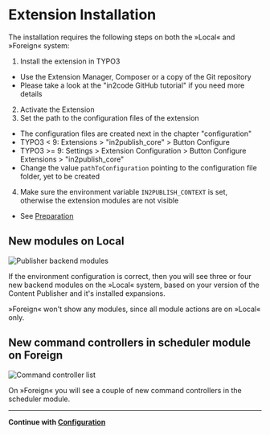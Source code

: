 # Extension Installation

The installation requires the following steps on both the »Local« and
»Foreign« system:

1. Install the extension in TYPO3

  - Use the Extension Manager, Composer or a copy of the Git repository
  - Please take a look at the "in2code GitHub tutorial" if you need more details

2. Activate the Extension
3. Set the path to the configuration files of the extension
  - The configuration files are created next in the chapter "configuration"
  - TYPO3 < 9: Extensions > "in2publish_core" > Button Configure
  - TYPO3 >= 9: Settings > Extension Configuration > Button Configure
    Extensions > "in2publish_core"
  - Change the value `pathToConfiguration` pointing to the configuration file
    folder, yet to be created
4. Make sure the environment variable `IN2PUBLISH_CONTEXT` is set,
   otherwise the extension modules are not visible
  - See [Preparation](1_Preparation.md)

## New modules on Local

![Publisher backend modules](_img/modules.png)

If the environment configuration is correct, then you will see three or four
new backend modules on the »Local« system, based on your version of the
Content Publisher and it's installed expansions.

»Foreign« won't show any modules, since all module actions are on »Local« only.

## New command controllers in scheduler module on Foreign

![Command controller list](_img/command_controller.png)

On »Foreign« you will see a couple of new command controllers in the
scheduler module.

---

**Continue with [Configuration](3_Configuration.md)**
